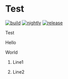 # Test

[![build](https://github.com/hayatoito/test/workflows/build/badge.svg)](https://github.com/hayatoito/test/actions)
[![nightly](https://github.com/hayatoito/test/workflows/weekly/badge.svg)](https://github.com/hayatoito/test/actions)
[![release](https://github.com/hayatoito/test/workflows/release/badge.svg)](https://github.com/hayatoito/test/actions)

Test

Hello

World

1. Line1

2. Line2

